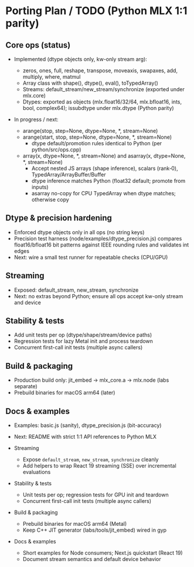 # Porting Plan / TODO (Python MLX 1:1 parity)

## Core ops (status)
- Implemented (dtype objects only, kw-only stream arg):
  - zeros, ones, full, reshape, transpose, moveaxis, swapaxes, add, multiply, where, matmul
  - Array class with shape(), dtype(), eval(), toTypedArray()
  - Streams: default_stream/new_stream/synchronize (exported under mlx.core)
  - Dtypes: exported as objects (mlx.float16/32/64, mlx.bfloat16, ints, bool, complex64);
    issubdtype under mlx.dtype (Python parity)

- In progress / next:
  - arange(stop, step=None, dtype=None, *, stream=None)
  - arange(start, stop, step=None, dtype=None, *, stream=None)
    - dtype default/promotion rules identical to Python (per python/src/ops.cpp)
  - array(x, dtype=None, *, stream=None) and asarray(x, dtype=None, *, stream=None)
    - Accept nested JS arrays (shape inference), scalars (rank‑0), TypedArray/ArrayBuffer/Buffer
    - dtype inference matches Python (float32 default; promote from inputs)
    - asarray no-copy for CPU TypedArray when dtype matches; otherwise copy

## Dtype & precision hardening
- Enforced dtype objects only in all ops (no string keys)
- Precision test harness (node/examples/dtype_precision.js) compares float16/bfloat16 bit patterns
  against IEEE rounding rules and validates int edges
- Next: wire a small test runner for repeatable checks (CPU/GPU)

## Streaming
- Exposed: default_stream, new_stream, synchronize
- Next: no extras beyond Python; ensure all ops accept kw-only stream and device

## Stability & tests
- Add unit tests per op (dtype/shape/stream/device paths)
- Regression tests for lazy Metal init and process teardown
- Concurrent first-call init tests (multiple async callers)

## Build & packaging
- Production build only: jit_embed → mlx_core.a → mlx.node (labs separate)
- Prebuild binaries for macOS arm64 (later)

## Docs & examples
- Examples: basic.js (sanity), dtype_precision.js (bit-accuracy)
- Next: README with strict 1:1 API references to Python MLX

- Streaming
  - Expose `default_stream`, `new_stream`, `synchronize` cleanly
  - Add helpers to wrap React 19 streaming (SSE) over incremental evaluations

- Stability & tests
  - Unit tests per op; regression tests for GPU init and teardown
  - Concurrent first-call init tests (multiple async callers)

- Build & packaging
  - Prebuild binaries for macOS arm64 (Metal)
  - Keep C++ JIT generator (labs/tools/jit_embed) wired in gyp

- Docs & examples
  - Short examples for Node consumers; Next.js quickstart (React 19)
  - Document stream semantics and default device behavior
